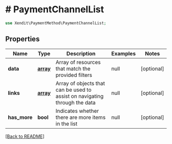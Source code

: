 # # PaymentChannelList


```php
use Xendit\PaymentMethod\PaymentChannelList;
```

## Properties

Name | Type | Description | Examples | Notes
------------ | ------------- | ------------- | ------------- | ------------- 
**data** | [**array**](PaymentChannel.md) | Array of resources that match the provided filters | null |  [optional]
**links** | [**array**](PaymentChannelListLinksInner.md) | Array of objects that can be used to assist on navigating through the data | null |  [optional]
**has_more** | **bool** | Indicates whether there are more items in the list | null |  [optional]

[[Back to README]](../../README.md)
